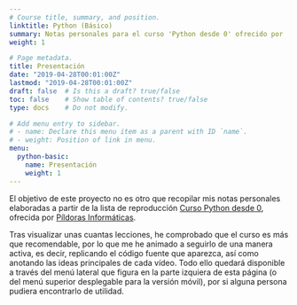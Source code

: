 ```yaml
---
# Course title, summary, and position.
linktitle: Python (Básico)
summary: Notas personales para el curso 'Python desde 0' ofrecido por 'Píldoras Informáticas'.
weight: 1

# Page metadata.
title: Presentación
date: "2019-04-28T00:01:00Z"
lastmod: "2019-04-28T00:01:00Z"
draft: false  # Is this a draft? true/false
toc: false    # Show table of contents? true/false
type: docs    # Do not modify.

# Add menu entry to sidebar.
# - name: Declare this menu item as a parent with ID `name`.
# - weight: Position of link in menu.
menu: 
  python-basic:
    name: Presentación
    weight: 1
---
```


El objetivo de este proyecto no es otro que recopilar mis notas personales elaboradas a partir de la lista de reproducción [Curso Python desde 0](https://www.youtube.com/playlist?list=PLU8oAlHdN5BlvPxziopYZRd55pdqFwkeS), ofrecida por [Píldoras Informáticas](https://www.pildorasinformaticas.es/).

Tras visualizar unas cuantas lecciones, he comprobado que el curso es más que recomendable, por lo que me he animado a seguirlo de una manera activa, es decir, replicando el código fuente que aparezca, así como anotando las ideas principales de cada vídeo. Todo ello quedará disponible a través del menú lateral que figura en la parte izquiera de esta página (o del menú superior desplegable para la versión móvil), por si alguna persona pudiera encontrarlo de utilidad.
